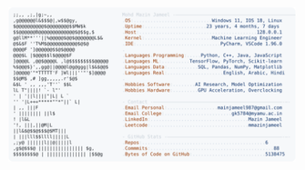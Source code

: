 <picture>
  <source srcset="https://raw.githubusercontent.com/mmazinjameel/mmazinjameel/main/dark_mode.svg?v=1741767206" media="(prefers-color-scheme: dark)">
  <img src="https://raw.githubusercontent.com/mmazinjameel/mmazinjameel/main/light_mode.svg?v=1741767206">
</picture>

